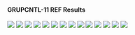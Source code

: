 #### GRUPCNTL-11 REF Results

![](REF/GRUPCNTL-11-Field_Production_Comparison_Plot.png)
![](REF/GRUPCNTL-11-Group_PROD_Production_Comparison_Plot.png)
![](REF/GRUPCNTL-11-Well_PROD1_Pressure_Comparison_Plot.png)
![](REF/GRUPCNTL-11-Well_PROD1_Production_and_Mode_of_Control_Plot.png)
![](REF/GRUPCNTL-11-Well_PROD1_Production_Performance.png)
![](REF/GRUPCNTL-11-Well_PROD2_Pressure_Comparison_Plot.png)
![](REF/GRUPCNTL-11-Well_PROD2_Production_and_Mode_of_Control_Plot.png)
![](REF/GRUPCNTL-11-Well_PROD2_Production_Performance.png)
![](REF/GRUPCNTL-11-Well_PROD3_Pressure_Comparison_Plot.png)
![](REF/GRUPCNTL-11-Well_PROD3_Production_and_Mode_of_Control_Plot.png)
![](REF/GRUPCNTL-11-Well_PROD3_Production_Performance.png)
![](REF/GRUPCNTL-11-Well_PROD4_Pressure_Comparison_Plot.png)
![](REF/GRUPCNTL-11-Well_PROD4_Production_and_Mode_of_Control_Plot.png)
![](REF/GRUPCNTL-11-Well_PROD4_Production_Performance.png)
